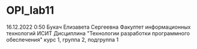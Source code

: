 # OPI_lab11
16.12.2022 0:50
Букач
Елизавета
Сергеевна
Факултет информационных технологий
ИСИТ
Дисциплина "Технологии разработки программного обеспечения"
курс 1, группа 2, подгруппа 1
